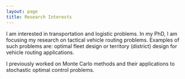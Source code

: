 ```yaml
---
layout: page
title: Research Interests
---
```


I am interested in transportation and logistic problems. In my PhD, I am focusing my research on tactical vehicle routing problems. Examples of such problems are: optimal fleet design or territory (district) design for vehicle routing applications. 

I previously worked on Monte Carlo methods and their applications to stochastic optimal control problems.
